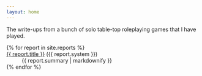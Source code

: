 ```yaml
---
layout: home
---
```


The write-ups from a bunch of solo table-top roleplaying games that I have played.

<dl>
{% for report in site.reports %}
  <dt>
    <a href="{{ report.url | relative_url }}">{{ report.title }}</a> ({{ report.system }})
  </dt>
  <dd>{{ report.summary | markdownify }}</dd>
{% endfor %}
</dl>
